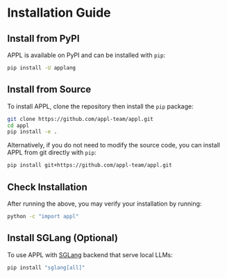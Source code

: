 # Installation Guide

## Install from PyPI
APPL is available on PyPI and can be installed with `pip`:
```bash
pip install -U applang
```

## Install from Source
To install APPL, clone the repository then install the `pip` package:
```bash
git clone https://github.com/appl-team/appl.git
cd appl
pip install -e .
```

Alternatively, if you do not need to modify the source code, you can install APPL from git directly with `pip`:

```bash
pip install git+https://github.com/appl-team/appl.git
```

## Check Installation
After running the above, you may verify your installation by running:
```bash
python -c "import appl"
```

## Install SGLang (Optional)
To use APPL with [SGLang](https://github.com/sgl-project/sglang) backend that serve local LLMs:
```bash
pip install "sglang[all]"
```
